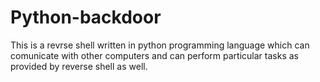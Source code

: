 # Python-backdoor
This is a revrse shell written in python programming language which can comunicate with other computers and can perform particular tasks as provided by reverse shell as well.
